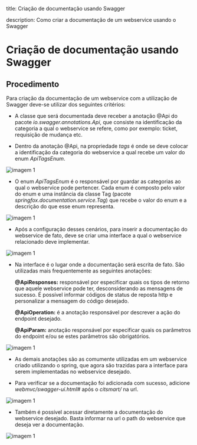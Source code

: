 title: Criação de documentação usando Swagger

description: Como criar a documentação de um webservice usando o Swagger

# Criação de documentação usando Swagger


## Procedimento 

Para criação da documentação de um webservice com a utilização de Swagger deve-se utilizar dos seguintes critérios: 

 - A classe que será documentada deve receber a anotação @Api do pacote _io.swagger.annotations.Api_, que consiste na identificação da categoria a qual o webservice se refere, como por exemplo: ticket, requisição de mudança etc. 

 - Dentro da anotação @Api, na propriedade _tags_ é onde se deve colocar a identificação da categoria do webservice a qual recebe um valor do enum _ApiTagsEnum_. 

![imagem 1](/pt-br/webservice/images-swagger/image1.png)

 - O enum _ApiTagsEnum_ é o responsável por guardar as categorias ao qual o webservice pode pertencer. Cada enum é composto pelo valor do enum e uma instãncia da classe Tag (pacote _springfox.documentation.service.Tag_) que recebe o valor do enum e a descrição do que esse enum representa.  

![imagem 1](/pt-br/webservice/images-swagger/image2.png)
 

 - Após a configuração desses cenários, para inserir a documentação do webservice de fato, deve se criar uma interface a qual o webservice relacionado deve implementar. 

![imagem 1](/pt-br/webservice/images-swagger/image3.png)
 
 - Na interface é o lugar onde a documentação será escrita de fato. São utilizadas mais frequentemente as seguintes anotações:  

    **@ApiResponses:** responsável por especificar quais os tipos de retorno que aquele webservice pode ter, desconsiderando as mensagens de sucesso. É possível informar códigos de status de reposta http e personalizar a mensagem do código desejado. 

    **@ApiOperation:** é a anotação responsável por descrever a ação do endpoint desejado. 

    **@ApiParam:** anotação responsável por especificar quais os parâmetros do endpoint e/ou se estes parâmetros são obrigatórios. 

![imagem 1](/pt-br/webservice/images-swagger/image4.png)

 - As demais anotações são as comumente utilizadas em um webservice criado utilizando o spring, que agora são trazidas para a interface para serem implementadas no webservice desejado. 

 - Para verificar se a documentação foi adicionada com sucesso, adicione _webmvc/swagger-ui.html#_ após o  _citsmart/_ na url. 

![imagem 1](/pt-br/webservice/images-swagger/image5.png)

 - Também é possível acessar diretamente a documentação do webservice desejado. Basta informar na url o path do webservice que deseja ver a documentação. 

 ![imagem 1](/pt-br/webservice/images-swagger/image6.png)
 

 
